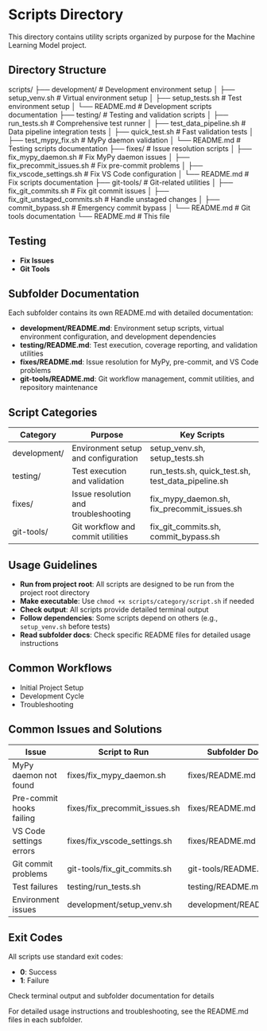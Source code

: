 # Scripts Directory

This directory contains utility scripts organized by purpose for the Machine Learning Model project.

## Directory Structure

scripts/
├── development/              # Development environment setup
│   ├── setup_venv.sh         # Virtual environment setup
│   ├── setup_tests.sh        # Test environment setup
│   └── README.md             # Development scripts documentation
├── testing/                  # Testing and validation scripts
│   ├── run_tests.sh          # Comprehensive test runner
│   ├── test_data_pipeline.sh  # Data pipeline integration tests
│   ├── quick_test.sh         # Fast validation tests
│   ├── test_mypy_fix.sh      # MyPy daemon validation
│   └── README.md             # Testing scripts documentation
├── fixes/                    # Issue resolution scripts
│   ├── fix_mypy_daemon.sh    # Fix MyPy daemon issues
│   ├── fix_precommit_issues.sh # Fix pre-commit problems
│   ├── fix_vscode_settings.sh # Fix VS Code configuration
│   └── README.md             # Fix scripts documentation
├── git-tools/                # Git-related utilities
│   ├── fix_git_commits.sh    # Fix git commit issues
│   ├── fix_git_unstaged_commits.sh # Handle unstaged changes
│   ├── commit_bypass.sh      # Emergency commit bypass
│   └── README.md             # Git tools documentation
└── README.md                 # This file

## Testing
- **Fix Issues**
- **Git Tools**

## Subfolder Documentation
Each subfolder contains its own README.md with detailed documentation:

- **development/README.md**: Environment setup scripts, virtual environment configuration, and development dependencies
- **testing/README.md**: Test execution, coverage reporting, and validation utilities
- **fixes/README.md**: Issue resolution for MyPy, pre-commit, and VS Code problems
- **git-tools/README.md**: Git workflow management, commit utilities, and repository maintenance

## Script Categories
| Category     | Purpose                              | Key Scripts                                        |
| ------------ | ------------------------------------ | -------------------------------------------------- |
| development/ | Environment setup and configuration  | setup_venv.sh, setup_tests.sh                      |
| testing/     | Test execution and validation        | run_tests.sh, quick_test.sh, test_data_pipeline.sh |
| fixes/       | Issue resolution and troubleshooting | fix_mypy_daemon.sh, fix_precommit_issues.sh        |
| git-tools/   | Git workflow and commit utilities    | fix_git_commits.sh, commit_bypass.sh               |

## Usage Guidelines
- **Run from project root**: All scripts are designed to be run from the project root directory
- **Make executable**: Use `chmod +x scripts/category/script.sh` if needed
- **Check output**: All scripts provide detailed terminal output
- **Follow dependencies**: Some scripts depend on others (e.g., `setup_venv.sh` before tests)
- **Read subfolder docs**: Check specific README files for detailed usage instructions

## Common Workflows
- Initial Project Setup
- Development Cycle
- Troubleshooting

## Common Issues and Solutions
| Issue                    | Script to Run                 | Subfolder Docs        |
| ------------------------ | ----------------------------- | --------------------- |
| MyPy daemon not found    | fixes/fix_mypy_daemon.sh      | fixes/README.md       |
| Pre-commit hooks failing | fixes/fix_precommit_issues.sh | fixes/README.md       |
| VS Code settings errors  | fixes/fix_vscode_settings.sh  | fixes/README.md       |
| Git commit problems      | git-tools/fix_git_commits.sh  | git-tools/README.md   |
| Test failures            | testing/run_tests.sh          | testing/README.md     |
| Environment issues       | development/setup_venv.sh     | development/README.md |

## Exit Codes
All scripts use standard exit codes:

- **0**: Success
- **1**: Failure

Check terminal output and subfolder documentation for details

For detailed usage instructions and troubleshooting, see the README.md files in each subfolder.
